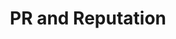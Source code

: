 ---
title: PR and Reputation
description: Case studies and instructions on how to build a personal or commercial brand, effectively manage reputation, conduct anti-crisis communications and work with the media, as well as create a positive image of the company in government circles and interact with government organizations.
---